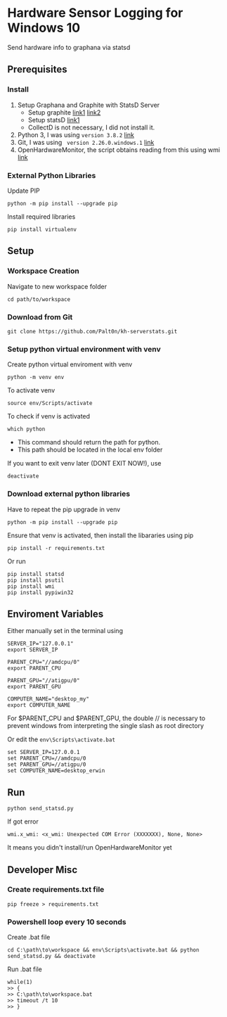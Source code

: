 # Hardware Sensor Logging for Windows 10
Send hardware info to graphana via statsd

## Prerequisites
### Install
1. Setup Graphana and Graphite with StatsD Server
    - Setup graphite [link1](https://www.digitalocean.com/community/tutorials/how-to-install-and-use-graphite-on-an-ubuntu-14-04-server) [link2](https://www.snel.com/support/how-to-install-grafana-graphite-and-statsd-on-ubuntu-18-04/)
    - Setup statsD [link1](https://www.digitalocean.com/community/tutorials/how-to-configure-statsd-to-collect-arbitrary-stats-for-graphite-on-ubuntu-14-04)
    - CollectD is not necessary, I did not install it.
2. Python 3, I was using `version 3.8.2` [link](https://www.python.org/downloads/)
3. Git, I was using ` version 2.26.0.windows.1` [link](https://git-scm.com/download/win)
4. OpenHardwareMonitor, the script obtains reading from this using wmi [link](https://openhardwaremonitor.org/)

### External Python Libraries
Update PIP
```
python -m pip install --upgrade pip
```
Install required libraries
```
pip install virtualenv
```

## Setup
### Workspace Creation 
Navigate to new workspace folder
```
cd path/to/workspace
```

### Download from Git
```
git clone https://github.com/Palt0n/kh-serverstats.git
```

### Setup python virtual environment with venv
Create python virtual enviroment with venv
```
python -m venv env
```
To activate venv
```
source env/Scripts/activate
```
To check if venv is activated

```
which python
```
- This command should return the path for python.
- This path should be located in the local env folder

If you want to exit venv later (DONT EXIT NOW!), use
```
deactivate
```
### Download external python libraries
Have to repeat the pip upgrade in venv
```
python -m pip install --upgrade pip
```

Ensure that venv is activated, then install the libararies using pip
```
pip install -r requirements.txt
```
Or run 
```
pip install statsd
pip install psutil
pip install wmi
pip install pypiwin32
```

## Enviroment Variables
Either manually set in the terminal using
```
SERVER_IP="127.0.0.1"
export SERVER_IP

PARENT_CPU="//amdcpu/0"
export PARENT_CPU

PARENT_GPU="//atigpu/0"
export PARENT_GPU

COMPUTER_NAME="desktop_my"
export COMPUTER_NAME
```
For $PARENT_CPU and $PARENT_GPU, the double // is necessary to prevent windows from interpreting the single slash as root directory

Or edit the `env\Scripts\activate.bat`
```
set SERVER_IP=127.0.0.1
set PARENT_CPU=//amdcpu/0
set PARENT_GPU=//atigpu/0
set COMPUTER_NAME=desktop_erwin
```
## Run
```
python send_statsd.py
```
If got error
```
wmi.x_wmi: <x_wmi: Unexpected COM Error (XXXXXXX), None, None>
```
It means you didn't install/run OpenHardwareMonitor yet
## Developer Misc
### Create requirements.txt file
```
pip freeze > requirements.txt
```
### Powershell loop every 10 seconds
Create .bat file
```
cd C:\path\to\workspace && env\Scripts\activate.bat && python send_statsd.py && deactivate
```
Run .bat file
```
while(1)
>> {
>> C:\path\to\workspace.bat
>> timeout /t 10
>> }
```